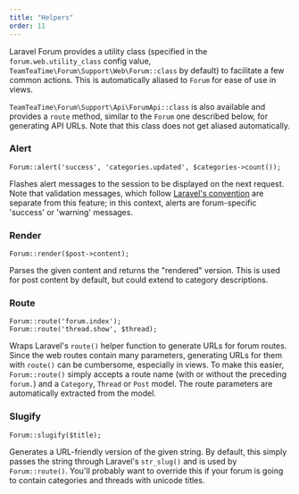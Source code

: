 ```yaml
---
title: "Helpers"
order: 11
---
```


Laravel Forum provides a utility class (specified in the `forum.web.utility_class` config value, `TeamTeaTime\Forum\Support\Web\Forum::class` by default) to facilitate a few common actions. This is automatically aliased to `Forum` for ease of use in views.

`TeamTeaTime\Forum\Support\Api\ForumApi::class` is also available and provides a `route` method, similar to the `Forum` one described below, for generating API URLs. Note that this class does not get aliased automatically.

### Alert

```
Forum::alert('success', 'categories.updated', $categories->count());
```

Flashes alert messages to the session to be displayed on the next request. Note that validation messages, which follow [Laravel's convention](https://laravel.com/docs/8.x/validation#working-with-error-messages) are separate from this feature; in this context, alerts are forum-specific 'success' or 'warning' messages.

### Render

```
Forum::render($post->content);
```

Parses the given content and returns the "rendered" version. This is used for post content by default, but could extend to category descriptions.

### Route

```
Forum::route('forum.index');
Forum::route('thread.show', $thread);
```

Wraps Laravel's `route()` helper function to generate URLs for forum routes. Since the web routes contain many parameters, generating URLs for them with `route()` can be cumbersome, especially in views. To make this easier, `Forum::route()` simply accepts a route name (with or without the preceding `forum.`) and a `Category`, `Thread` or `Post` model. The route parameters are automatically extracted from the model.

### Slugify

```
Forum::slugify($title);
```

Generates a URL-friendly version of the given string. By default, this simply passes the string through Laravel's `str_slug()` and is used by `Forum::route()`. You'll probably want to override this if your forum is going to contain categories and threads with unicode titles.
